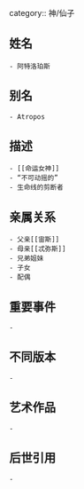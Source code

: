 category:: 神/仙子
## 姓名
	- 阿特洛珀斯
## 别名
	- Atropos
## 描述
	- [[命运女神]]
	- “不可动摇的”
	- 生命线的剪断者
## 亲属关系
	- 父亲[[宙斯]]
	- 母亲[[忒弥斯]]
	- 兄弟姐妹
	- 子女
	- 配偶
## 重要事件
	-
## 不同版本
	-
## 艺术作品
	-
## 后世引用
	-
